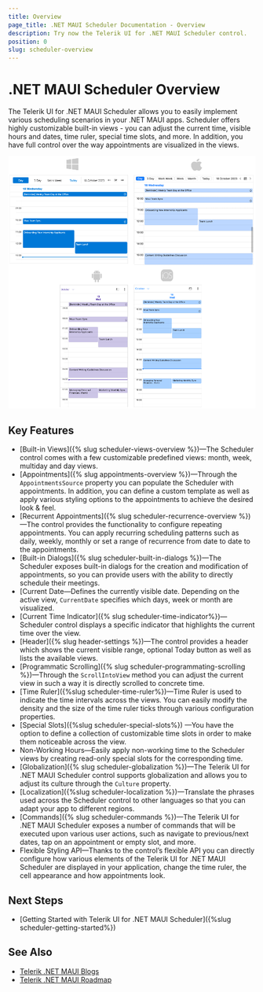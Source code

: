 ```yaml
---
title: Overview
page_title: .NET MAUI Scheduler Documentation - Overview
description: Try now the Telerik UI for .NET MAUI Scheduler control.
position: 0
slug: scheduler-overview
---
```


# .NET MAUI Scheduler Overview

The Telerik UI for .NET MAUI Scheduler allows you to easily implement various scheduling scenarios in your .NET MAUI apps. Scheduler offers highly customizable built-in views - you can adjust the current time, visible hours and dates, time ruler, special time slots, and more. In addition, you have full control over the way appointments are visualized in the views.

![.NET MAUI Scheduler Overview](images/scheduler-overview.png)

## Key Features

* [Built-in Views]({% slug scheduler-views-overview %})&mdash;The Scheduler control comes with a few customizable predefined views: month, week, multiday and day views.
* [Appointments]({% slug appointments-overview %})&mdash;Through the `AppointmentsSource` property you can populate the Scheduler with appointments. In addition, you can define a custom template as well as apply various styling options to the appointments to achieve the desired look & feel.
* [Recurrent Appointments]({% slug scheduler-recurrence-overview %})&mdash;The control provides the functionality to configure repeating appointments. You can apply recurring scheduling patterns such as daily, weekly, monthly or set a range of recurrence from date to date to the appointments.
* [Built-in Dialogs]({% slug scheduler-built-in-dialogs %})&mdash;The Scheduler exposes built-in dialogs for the creation and modification of appointments, so you can provide users with the ability to directly schedule their meetings.
* [Current Date&mdash;Defines the currently visible date. Depending on the active view, `CurrentDate` specifies which days, week or month are visualized.
* [Current Time Indicator]({% slug scheduler-time-indicator%})&mdash;Scheduler control displays a specific indicator that highlights the current time over the view.
* [Header]({% slug header-settings %})&mdash;The control provides a header which shows the current visible range, optional Today button as well as lists the available views.
* [Programmatic Scrolling]({% slug scheduler-programmating-scrolling %})&mdash;Through the `ScrollIntoView` method you can adjust the current view in such a way it is directly scrolled to concrete time.
* [Time Ruler]({%slug scheduler-time-ruler%})&mdash;Time Ruler is used to indicate the time intervals across the views. You can easily modify the density and the size of the time ruler ticks through various configuration properties.
* [Special Slots]({%slug scheduler-special-slots%}) &mdash;You have the option to define a collection of customizable time slots in order to make them noticeable across the view.  
* Non-Working Hours&mdash;Easily apply non-working time to the Scheduler views by creating read-only special slots for the corresponding time.
* [Globalization]({% slug scheduler-globalization %})&mdash;The Telerik UI for .NET MAUI Scheduler control supports globalization and allows you to adjust its culture through the `Culture` property.
* [Localization]({%slug scheduler-localization %})&mdash;Translate the phrases used across the Scheduler control to other languages so that you can adapt your app to different regions.
* [Commands]({% slug scheduler-commands %})&mdash;The Telerik UI for .NET MAUI Scheduler exposes a number of commands that will be executed upon various user actions, such as navigate to previous/next dates, tap on an appointment or empty slot, and more.
* Flexible Styling API&mdash;Thanks to the control’s flexible API you can directly configure how various elements of the Telerik UI for .NET MAUI Scheduler are displayed in your application, change the time ruler, the cell appearance and how appointments look.

## Next Steps

- [Getting Started with Telerik UI for .NET MAUI Scheduler]({%slug scheduler-getting-started%})

## See Also

- [Telerik .NET MAUI Blogs](https://www.telerik.com/forums/maui?tagId=2058)
- [Telerik .NET MAUI Roadmap](https://www.telerik.com/support/whats-new/maui-ui/roadmap)
